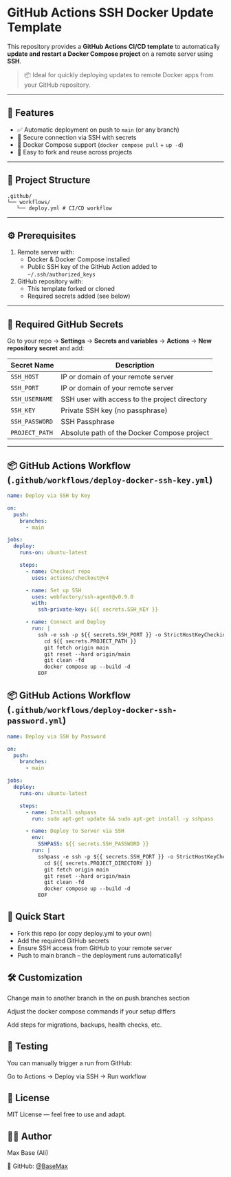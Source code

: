 # GitHub Actions SSH Docker Update Template

This repository provides a **GitHub Actions CI/CD template** to automatically **update and restart a Docker Compose project** on a remote server using **SSH**.

> 📦 Ideal for quickly deploying updates to remote Docker apps from your GitHub repository.

---

## 🚀 Features

- ✅ Automatic deployment on push to `main` (or any branch)
- 🔐 Secure connection via SSH with secrets
- 🐳 Docker Compose support (`docker compose pull` + `up -d`)
- 🔁 Easy to fork and reuse across projects

---

## 📂 Project Structure

```
.github/
└── workflows/
   └── deploy.yml # CI/CD workflow
```

---

## ⚙️ Prerequisites

1. Remote server with:
   - Docker & Docker Compose installed
   - Public SSH key of the GitHub Action added to `~/.ssh/authorized_keys`
2. GitHub repository with:
   - This template forked or cloned
   - Required secrets added (see below)

---

## 🔐 Required GitHub Secrets

Go to your repo → **Settings** → **Secrets and variables** → **Actions** → **New repository secret** and add:

| Secret Name     | Description                                     |
|------------------|-------------------------------------------------|
| `SSH_HOST`       | IP or domain of your remote server              |
| `SSH_PORT`       | IP or domain of your remote server              |
| `SSH_USERNAME`   | SSH user with access to the project directory   |
| `SSH_KEY`        | Private SSH key (no passphrase)                 |
| `SSH_PASSWORD`   | SSH Passphrase                                  |
| `PROJECT_PATH`   | Absolute path of the Docker Compose project     |

---

## 📦 GitHub Actions Workflow (`.github/workflows/deploy-docker-ssh-key.yml`)

```yaml
name: Deploy via SSH by Key

on:
  push:
    branches:
      - main

jobs:
  deploy:
    runs-on: ubuntu-latest

    steps:
      - name: Checkout repo
        uses: actions/checkout@v4

      - name: Set up SSH
        uses: webfactory/ssh-agent@v0.9.0
        with:
          ssh-private-key: ${{ secrets.SSH_KEY }}

      - name: Connect and Deploy
        run: |
          ssh -e ssh -p ${{ secrets.SSH_PORT }} -o StrictHostKeyChecking=no ${{ secrets.SSH_USERNAME }}@${{ secrets.SSH_HOST }} << 'EOF'
            cd ${{ secrets.PROJECT_PATH }}
            git fetch origin main
            git reset --hard origin/main
            git clean -fd
            docker compose up --build -d
          EOF
```

## 📦 GitHub Actions Workflow (`.github/workflows/deploy-docker-ssh-password.yml`)

```yaml
name: Deploy via SSH by Password

on:
  push:
    branches:
      - main

jobs:
  deploy:
    runs-on: ubuntu-latest

    steps:
      - name: Install sshpass
        run: sudo apt-get update && sudo apt-get install -y sshpass

      - name: Deploy to Server via SSH
        env:
          SSHPASS: ${{ secrets.SSH_PASSWORD }}
        run: |
          sshpass -e ssh -p ${{ secrets.SSH_PORT }} -o StrictHostKeyChecking=no ${{ secrets.SSH_USERNAME }}@${{ secrets.SSH_HOST }} << EOF
            cd ${{ secrets.PROJECT_DIRECTORY }}
            git fetch origin main
            git reset --hard origin/main
            git clean -fd
            docker compose up --build -d
          EOF
```

## 🚀 Quick Start

- Fork this repo (or copy deploy.yml to your own)
- Add the required GitHub secrets
- Ensure SSH access from GitHub to your remote server
- Push to main branch – the deployment runs automatically!

## 🛠️ Customization

Change main to another branch in the on.push.branches section

Adjust the docker compose commands if your setup differs

Add steps for migrations, backups, health checks, etc.

## 🧪 Testing

You can manually trigger a run from GitHub:

Go to Actions → Deploy via SSH → Run workflow

## 🧾 License

MIT License — feel free to use and adapt.

## 🙋‍♂️ Author

Max Base (Ali)

🔗 GitHub: [@BaseMax](https://github.com/basemax)
